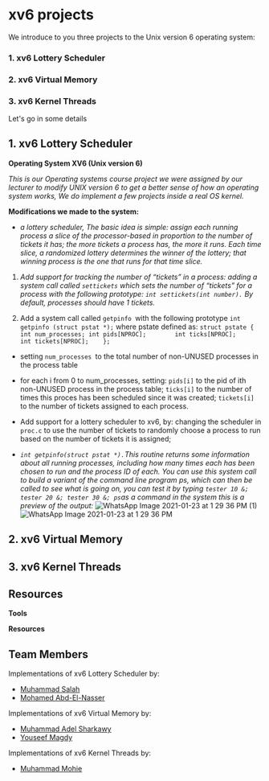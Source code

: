 # **xv6 projects**

We introduce to you three projects to the Unix version 6 operating system:

### 1. xv6 Lottery Scheduler
### 2. xv6 Virtual Memory
### 3. xv6 Kernel Threads


Let's go in some details <br/>


  ## 1. xv6 Lottery Scheduler

**Operating System XV6 (Unix version 6)**

_This is our Operating systems course project we were assigned by our lecturer to modify UNIX version 6 to get a better sense of how an operating system works, We do implement a few projects inside a real OS kernel._

**Modifications we made to the system:**

- _a lottery scheduler, The basic idea is simple: assign each running process a slice of the processor-based in proportion to the number of tickets it has; the more tickets a process has, the more it runs. Each time slice, a randomized lottery determines the winner of the lottery; that winning process is the one that runs for that time slice._

1. _Add support for tracking the number of “tickets” in a process:
      adding a system call called `settickets` which sets the number of “tickets” for a 
      process with the following prototype: `int settickets(int number).` By default, 
      processes should have 1 tickets._

2. Add a system call called `getpinfo `with the following prototype 
  `int getpinfo (struct pstat *);` where pstate defined as:
   `struct pstate {
        int num_processes;
        int pids[NPROC];       
        int ticks[NPROC];      
        int tickets[NPROC];   
    }; `

- setting `num_processes `to the total number of non-UNUSED processes in the process table
- for each i from 0 to num_processes, setting:
  `pids[i]` to the pid of ith non-UNUSED process in the process table;
  `ticks[i]` to the number of times this proces has been scheduled since it was created;
  `tickets[i]` to the number of tickets assigned to each process.

- Add support for a lottery scheduler to xv6, by:
  changing the scheduler in `proc.c` to use the number of tickets to randomly 
  choose a process to run based on the number of tickets it is assigned;

- _`int getpinfo(struct pstat *).`This routine returns some information about all running processes, including how many times each has been chosen to run and the process ID of each. You can use this system call to build a variant of the command line program ps, which can then be called to see what is going on, you can test it by typing `tester 10 &; tester 20 &; tester 30 &; ps`as a command in the system this is a preview of the output:_
![WhatsApp Image 2021-01-23 at 1 29 36 PM (1)](https://user-images.githubusercontent.com/47748059/105577284-3538a080-5d81-11eb-876c-e4fb88cc2415.jpeg)
![WhatsApp Image 2021-01-23 at 1 29 36 PM](https://user-images.githubusercontent.com/47748059/105577286-38cc2780-5d81-11eb-9c06-101cb313c535.jpeg)

 ## 2. xv6 Virtual Memory


 ## 3. xv6 Kernel Threads



## Resources


**Tools**


**Resources**



## **Team Members**

Implementations of xv6 Lottery Scheduler by:
- [Muhammad Salah](https://github.com/MohamedSalahApdElzaher)
- [Mohamed Abd-El-Nasser](https://github.com/Mohamed-Abd-El-Nasser)

Implementations of xv6 Virtual Memory by:
- [Muhammad Adel Sharkawy](https://github.com/mohamed-el-sharkawy)
- [Youseef Magdy](https://github.com/youssefmagdy1)

Implementations of xv6 Kernel Threads by:
- [Muhammad Mohie](https://github.com/muhammadmohie98)

